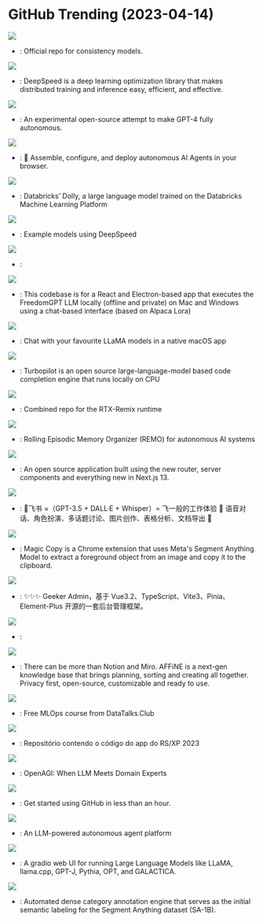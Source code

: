 # GitHub Trending (2023-04-14)

![](https://img.shields.io/badge/Python-New%20969-green?style=flat-square&logo=appveyor)
- [](https://github.comundefined): Official repo for consistency models.

![](https://img.shields.io/badge/Python-New%203-green?style=flat-square&logo=appveyor)
- [](https://github.comundefined): DeepSpeed is a deep learning optimization library that makes distributed training and inference easy, efficient, and effective.

![](https://img.shields.io/badge/Python-New%2013-green?style=flat-square&logo=appveyor)
- [](https://github.comundefined): An experimental open-source attempt to make GPT-4 fully autonomous.

![](https://img.shields.io/badge/TypeScript-New%203-green?style=flat-square&logo=appveyor)
- [](https://github.comundefined): 🤖 Assemble, configure, and deploy autonomous AI Agents in your browser.

![](https://img.shields.io/badge/Python-New%201-green?style=flat-square&logo=appveyor)
- [](https://github.comundefined): Databricks’ Dolly, a large language model trained on the Databricks Machine Learning Platform

![](https://img.shields.io/badge/Python-New%20707-green?style=flat-square&logo=appveyor)
- [](https://github.comundefined): Example models using DeepSpeed

![](https://img.shields.io/badge/Python-New%20743-green?style=flat-square&logo=appveyor)
- [](https://github.comundefined): 

![](https://img.shields.io/badge/TypeScript-New%20194-green?style=flat-square&logo=appveyor)
- [](https://github.comundefined): This codebase is for a React and Electron-based app that executes the FreedomGPT LLM locally (offline and private) on Mac and Windows using a chat-based interface (based on Alpaca Lora)

![](https://img.shields.io/badge/Swift-New%2077-green?style=flat-square&logo=appveyor)
- [](https://github.comundefined): Chat with your favourite LLaMA models in a native macOS app

![](https://img.shields.io/badge/Python-New%20537-green?style=flat-square&logo=appveyor)
- [](https://github.comundefined): Turbopilot is an open source large-language-model based code completion engine that runs locally on CPU

![](https://img.shields.io/badge/none-New%20177-green?style=flat-square&logo=appveyor)
- [](https://github.comundefined): Combined repo for the RTX-Remix runtime

![](https://img.shields.io/badge/Python-New%2035-green?style=flat-square&logo=appveyor)
- [](https://github.comundefined): Rolling Episodic Memory Organizer (REMO) for autonomous AI systems

![](https://img.shields.io/badge/TypeScript-New%20288-green?style=flat-square&logo=appveyor)
- [](https://github.comundefined): An open source application built using the new router, server components and everything new in Next.js 13.

![](https://img.shields.io/badge/Go-New%20137-green?style=flat-square&logo=appveyor)
- [](https://github.comundefined): 🎒飞书 ×（GPT-3.5 + DALL·E + Whisper）= 飞一般的工作体验 🚀 语音对话、角色扮演、多话题讨论、图片创作、表格分析、文档导出 🚀

![](https://img.shields.io/badge/TypeScript-New%20394-green?style=flat-square&logo=appveyor)
- [](https://github.comundefined): Magic Copy is a Chrome extension that uses Meta's Segment Anything Model to extract a foreground object from an image and copy it to the clipboard.

![](https://img.shields.io/badge/Vue-New%2019-green?style=flat-square&logo=appveyor)
- [](https://github.comundefined): ✨✨✨ Geeker Admin，基于 Vue3.2、TypeScript、Vite3、Pinia、Element-Plus 开源的一套后台管理框架。

![](https://img.shields.io/badge/C%2B%2B-New%2020-green?style=flat-square&logo=appveyor)
- [](https://github.comundefined): 

![](https://img.shields.io/badge/TypeScript-New%20169-green?style=flat-square&logo=appveyor)
- [](https://github.comundefined): There can be more than Notion and Miro. AFFiNE is a next-gen knowledge base that brings planning, sorting and creating all together. Privacy first, open-source, customizable and ready to use.

![](https://img.shields.io/badge/Jupyter%20Notebook-New%2020-green?style=flat-square&logo=appveyor)
- [](https://github.comundefined): Free MLOps course from DataTalks.Club

![](https://img.shields.io/badge/TypeScript-New%207-green?style=flat-square&logo=appveyor)
- [](https://github.comundefined): Repositório contendo o código do app do RS/XP 2023

![](https://img.shields.io/badge/Jupyter%20Notebook-New%20219-green?style=flat-square&logo=appveyor)
- [](https://github.comundefined): OpenAGI: When LLM Meets Domain Experts

![](https://img.shields.io/badge/none-New%2059-green?style=flat-square&logo=appveyor)
- [](https://github.comundefined): Get started using GitHub in less than an hour.

![](https://img.shields.io/badge/TypeScript-New%20216-green?style=flat-square&logo=appveyor)
- [](https://github.comundefined): An LLM-powered autonomous agent platform

![](https://img.shields.io/badge/Python-New%20351-green?style=flat-square&logo=appveyor)
- [](https://github.comundefined): A gradio web UI for running Large Language Models like LLaMA, llama.cpp, GPT-J, Pythia, OPT, and GALACTICA.

![](https://img.shields.io/badge/Python-New%20220-green?style=flat-square&logo=appveyor)
- [](https://github.comundefined): Automated dense category annotation engine that serves as the initial semantic labeling for the Segment Anything dataset (SA-1B).

